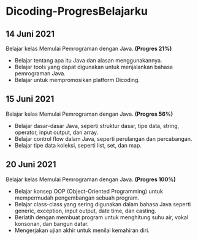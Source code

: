 # Dicoding-ProgresBelajarku

## 14 Juni 2021
Belajar kelas Memulai Pemrograman dengan Java. **(Progres 21%)**
  * Belajar tentang apa itu Java dan alasan menggunakannya.
  * Belajar tools yang dapat digunakan untuk menjalankan bahasa pemrograman Java.
  * Belajar untuk mempromosikan platform Dicoding.

## 15 Juni 2021
Belajar kelas Memulai Pemrograman dengan Java. **(Progres 56%)**
  * Belajar dasar-dasar Java, seperti struktur dasar, tipe data, string, operator,       input output, dan array.
  * Belajar control flow dalam Java, seperti perulangan dan percabangan.
  * Belajar tipe data koleksi, seperti list, set, dan map.

## 20 Juni 2021
Belajar kelas Memulai Pemrograman dengan Java. **(Progres 100%)**
  * Belajar konsep OOP (Object-Oriented Programming) untuk mempermudah pengembangan sebuah program.
  * Belajar class-class yang sering digunakan dalam bahasa Java seperti generic, exception, input output, date time, dan casting. 
  * Berlatih dengan membuat program untuk menghitung suhu air, vokal konsonan, dan bangun datar. 
  * Mengerjakan ujian akhir untuk menilai kemahiran diri.
